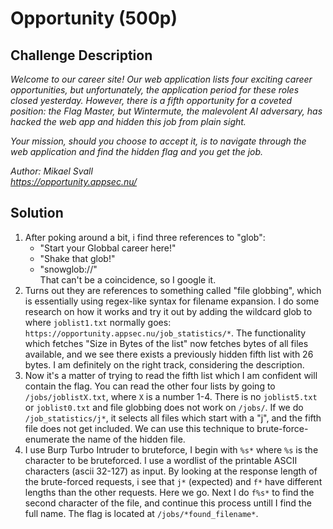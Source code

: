# Opportunity (500p)
## Challenge Description  

<em> Welcome to our career site! Our web application lists four exciting career opportunities, but unfortunately, the application period for these roles closed yesterday. However, there is a fifth opportunity for a coveted position: the Flag Master, but Wintermute, the malevolent AI adversary, has hacked the web app and hidden this job from plain sight.

Your mission, should you choose to accept it, is to navigate through the web application and find the hidden flag and you get the job.

Author: Mikael Svall  
https://opportunity.appsec.nu/ </em>

## Solution
1. After poking around a bit, i find three references to "glob":
	- "Start your Globbal career here!"
	- "Shake that glob!"
	- "snowglob://"    
That can't be a coincidence, so I google it.
2. Turns out they are references to something called "file globbing", which is essentially using regex-like syntax for filename expansion. I do some research on how it works and try it out by adding the wildcard glob to where `joblist1.txt` normally goes: `https://opportunity.appsec.nu/job_statistics/*`. The functionality which fetches "Size in Bytes of the list" now fetches bytes of all files available, and we see there exists a previously hidden fifth list with 26 bytes. I am definitely on the right track, considering the description.
3. Now it's a matter of trying to read the fifth list which I am confident will contain the flag. You can read the other four lists by going to `/jobs/joblistX.txt`, where `X` is a number 1-4. There is no `joblist5.txt` or `joblist0.txt` and file globbing does not work on `/jobs/`. If we do `/job_statistics/j*`, it selects all files which start with a "j", and the fifth file does not get included. We can use this technique to brute-force-enumerate the name of the hidden file.
4. I use Burp Turbo Intruder to bruteforce, I begin with `%s*` where `%s` is the character to be bruteforced. I use a wordlist of the printable ASCII characters (ascii 32-127) as input. By looking at the response length of the brute-forced requests, i see that `j*` (expected) and `f*` have different lengths than the other requests. Here we go. Next I do `f%s*` to find the second character of the file, and continue this process untill I find the full name. The flag is located at `/jobs/*found_filename*`.
